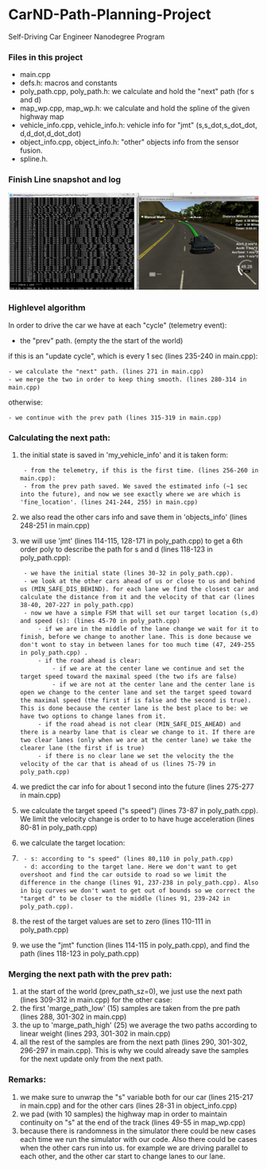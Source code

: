 # CarND-Path-Planning-Project
Self-Driving Car Engineer Nanodegree Program
 
[//]: # (Image References)

[image1]: ./finish_line_snapshot.png "finish_line_snapshot"


### Files in this project

- main.cpp
- defs.h: macros and constants
- poly_path.cpp, poly_path.h: we calculate and hold the "next" path (for s and d)
- map_wp.cpp, map_wp.h: we calculate and hold the spline of the given highway map
- vehicle_info.cpp, vehicle_info.h: vehicle info for "jmt" (s,s_dot,s_dot_dot, d,d_dot,d_dot_dot)
- object_info.cpp, object_info.h: "other" objects info from the sensor fusion.
- spline.h.


### Finish Line snapshot and log
![alt text][image1]



### Highlevel algorithm

In order to drive the car we have at each "cycle" (telemetry event):
- the "prev" path. (empty the the start of the world)

if this is an "update cycle", which is every 1 sec (lines 235-240 in main.cpp):
 
	- we calculate the "next" path. (lines 271 in main.cpp)
	- we merge the two in order to keep thing smooth. (lines 280-314 in main.cpp)
otherwise:

	- we continue with the prev path (lines 315-319 in main.cpp)



### Calculating the next path:
1. the initial state is saved in 'my_vehicle_info' and it is taken form:

		- from the telemetry, if this is the first time. (lines 256-260 in main.cpp):
		- from the prev path saved. We saved the estimated info (~1 sec into the future), and now we see exactly where we are which is 'fine_location'. (lines 241-244, 255) in main.cpp)
2. we also read the other cars info and save them in 'objects_info' (lines 248-251 in main.cpp)
3. we will use 'jmt' (lines 114-115, 128-171 in poly_path.cpp) to get a 6th order poly to describe the path for s and d (lines 118-123 in poly_path.cpp):

		- we have the initial state (lines 30-32 in poly_path.cpp).
		- we look at the other cars ahead of us or close to us and behind us (MIN_SAFE_DIS_BEHIND). for each lane we find the closest car and calculate the distance from it and the velocity of that car (lines 38-40, 207-227 in poly_path.cpp)
		- now we have a simple FSM that will set our target location (s,d) and speed (s): (lines 45-70 in poly_path.cpp)
			- if we are in the middle of the lane change we wait for it to finish, before we change to another lane. This is done because we don't wont to stay in between lanes for too much time (47, 249-255 in poly_path.cpp) . 
			- if the road ahead is clear:
				- if we are at the center lane we continue and set the target speed toward the maximal speed (the two ifs are false)
				- if we are not at the center lane and the center lane is open we change to the center lane and set the target speed toward the maximal speed (the first if is false and the second is true). This is done because the center lane is the best place to be: we have two options to change lanes from it.
			- if the road ahead is not clear (MIN_SAFE_DIS_AHEAD) and there is a nearby lane that is clear we change to it. If there are two clear lanes (only when we are at the center lane) we take the clearer lane (the first if is true)
			- if there is no clear lane we set the velocity the the velocity of the car that is ahead of us (lines 75-79 in poly_path.cpp)
4. we predict the car info for about 1 second into the future (lines 275-277 in main.cpp)
5. we calculate the target speed ("s speed") (lines 73-87 in poly_path.cpp). We limit the velocity change is order to to have huge acceleration (lines 80-81 in poly_path.cpp)
6. we calculate the target location:
7. 
		- s: according to "s speed" (lines 80,110 in poly_path.cpp)
		- d: according to the target lane. Here we don't want to get overshoot and find the car outside to road so we limit the difference in the change (lines 91, 237-238 in poly_path.cpp). Also in big curves we don't want to get out of bounds so we correct the "target d" to be closer to the middle (lines 91, 239-242 in poly_path.cpp).
8. the rest of the target values are set to zero (lines 110-111 in poly_path.cpp)
9. we use the "jmt" function (lines 114-115 in poly_path.cpp), and find the path (lines 118-123 in poly_path.cpp)


### Merging the next path with the prev path:
1. at the start of the world (prev_path_sz=0), we just use the next path (lines 309-312 in main.cpp)
for the other case:
2. the first 'marge_path_low' (15) samples are taken from the pre path (lines 288, 301-302 in main.cpp)
3. the up to 'marge_path_high' (25) we average the two paths according to linear weight (lines 293, 301-302 in main.cpp)
4. all the rest of the samples are from the next path (lines 290, 301-302, 296-297 in main.cpp). This is why we could already save the samples for the next update only from the next path.

	
### Remarks:
1. we make sure to unwrap the "s" variable both for our car (lines 215-217 in main.cpp) and for the other cars (lines 28-31 in object_info.cpp)
2. we pad (with 10 samples) the highway map in order to maintain continuity on "s" at the end of the track (lines 49-55 in map_wp.cpp)
3. because there is randomness in the simulator there could be new cases each time we run the simulator with our code. Also there could be cases when the other cars run into us. for example we are driving parallel to each other, and the other car start to change lanes to our lane.


